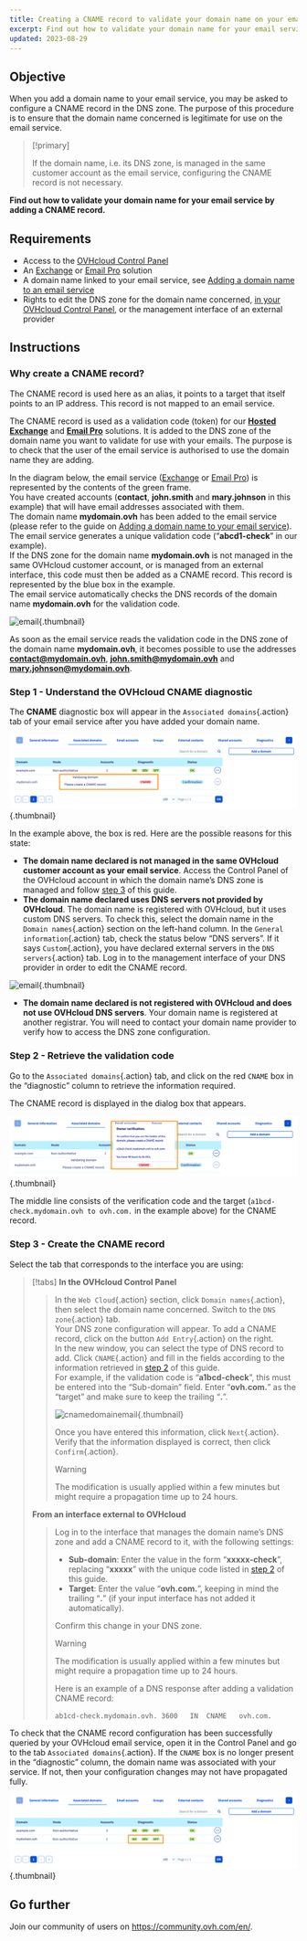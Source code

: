 ```yaml
---
title: Creating a CNAME record to validate your domain name on your email solution
excerpt: Find out how to validate your domain name for your email service by adding a CNAME record
updated: 2023-08-29
---
```


## Objective

When you add a domain name to your email service, you may be asked to configure a CNAME record in the DNS zone. The purpose of this procedure is to ensure that the domain name concerned is legitimate for use on the email service.

> [!primary]
>
> If the domain name, i.e. its DNS zone, is managed in the same customer account as the email service, configuring the CNAME record is not necessary.

**Find out how to validate your domain name for your email service by adding a CNAME record.**

## Requirements

- Access to the [OVHcloud Control Panel](https://www.ovh.com/auth/?action=gotomanager&from=https://www.ovh.co.uk/&ovhSubsidiary=GB)
- An [Exchange](https://www.ovhcloud.com/en-gb/emails/) or [Email Pro](https://www.ovhcloud.com/en-gb/emails/email-pro/) solution
- A domain name linked to your email service, see [Adding a domain name to an email service](/pages/web_cloud/email_and_collaborative_solutions/microsoft_exchange/exchange_adding_domain)
- Rights to edit the DNS zone for the domain name concerned, [in your OVHcloud Control Panel](/pages/web_cloud/domains/dns_zone_edit), or the management interface of an external provider

## Instructions

### Why create a CNAME record?

The CNAME record is used here as an alias, it points to a target that itself points to an IP address. This record is not mapped to an email service.

The CNAME record is used as a validation code (token) for our [**Hosted Exchange**](https://www.ovhcloud.com/en-gb/emails/hosted-exchange/) and [**Email Pro**](https://www.ovhcloud.com/en-gb/emails/email-pro/) solutions. It is added to the DNS zone of the domain name you want to validate for use with your emails. The purpose is to check that the user of the email service is authorised to use the domain name they are adding.

In the diagram below, the email service ([Exchange](https://www.ovhcloud.com/en-gb/emails/) or [Email Pro](https://www.ovhcloud.com/en/emails/email-pro/)) is represented by the contents of the green frame.<br>
You have created accounts (**contact**, **john.smith** and **mary.johnson** in this example) that will have email addresses associated with them.<br>
The domain name **mydomain.ovh** has been added to the email service (please refer to the guide on [Adding a domain name to your email service](/pages/web_cloud/email_and_collaborative_solutions/microsoft_exchange/exchange_adding_domain)).<br>
The email service generates a unique validation code (“**abcd1-check**” in our example).<br>
If the DNS zone for the domain name **mydomain.ovh** is not managed in the same OVHcloud customer account, or is managed from an external interface, this code must then be added as a CNAME record. This record is represented by the blue box in the example.<br>
The email service automatically checks the DNS records of the domain name **mydomain.ovh** for the validation code.

![email](images/email-dns-conf-cname01.png){.thumbnail}

As soon as the email service reads the validation code in the DNS zone of the domain name **mydomain.ovh**, it becomes possible to use the addresses **contact@mydomain.ovh**, **john.smith@mydomain.ovh** and **mary.johnson@mydomain.ovh**.

### Step 1 - Understand the OVHcloud CNAME diagnostic <a name="step1"></a>

The **CNAME** diagnostic box will appear in the `Associated domains`{.action} tab of your email service after you have added your domain name.

![cnamedomainemail](images/cname_exchange_diagnostic.png){.thumbnail}

In the example above, the box is red. Here are the possible reasons for this state:

- **The domain name declared is not managed in the same OVHcloud customer account as your email service**. Access the Control Panel of the OVHcloud account in which the domain name’s DNS zone is managed and follow [step 3](#step3) of this guide.
- **The domain name declared uses DNS servers not provided by OVHcloud**. The domain name is registered with OVHcloud, but it uses custom DNS servers. To check this, select the domain name in the `Domain names`{.action} section on the left-hand column. In the `General information`{.action} tab, check the status below “DNS servers”. If it says `Custom`{.action}, you have declared external servers in the `DNS servers`{.action} tab. Log in to the management interface of your DNS provider in order to edit the CNAME record.

![email](images/email-dns-conf-cname02.png){.thumbnail}

- **The domain name declared is not registered with OVHcloud and does not use OVHcloud DNS servers**. Your domain name is registered at another registrar. You will need to contact your domain name provider to verify how to access the DNS zone configuration.

### Step 2 - Retrieve the validation code <a name="step2"></a>

Go to the `Associated domains`{.action} tab, and click on the red `CNAME` box in the “diagnostic” column to retrieve the information required.

The CNAME record is displayed in the dialog box that appears.

![cnamedomainemail](images/cname_exchange_informations.png){.thumbnail}

The middle line consists of the verification code and the target (`a1bcd-check.mydomain.ovh to ovh.com.` in the example above) for the CNAME record.

### Step 3 - Create the CNAME record <a name="step3"></a>

Select the tab that corresponds to the interface you are using:

> [!tabs]
> **In the OVHcloud Control Panel**
>> In the `Web Cloud`{.action} section, click `Domain names`{.action}, then select the domain name concerned. Switch to the `DNS zone`{.action} tab.<br>
>> Your DNS zone configuration will appear. To add a CNAME record, click on the button `Add Entry`{.action} on the right.<br>
>> In the new window, you can select the type of DNS record to add. Click `CNAME`{.action} and fill in the fields according to the information retrieved in [step 2](#step2) of this guide.<br>
>> For example, if the validation code is “**a1bcd-check**”, this must be entered into the “Sub-domain” field. Enter “**ovh.com.**” as the “target” and make sure to keep the trailing “**.**”.
>>
>> ![cnamedomainemail](images/cname_add_entry_dns_zone.png){.thumbnail}
>>
>> Once you have entered this information, click `Next`{.action}. Verify that the information displayed is correct, then click `Confirm`{.action}.<br>
>>
>> > [!warning]
>> >
>> > The modification is usually applied within a few minutes but might require a propagation time up to 24 hours.
>>
> **From an interface external to OVHcloud**
>>
>> Log in to the interface that manages the domain name’s DNS zone and add a CNAME record to it, with the following settings:
>>
>> - **Sub-domain**: Enter the value in the form “**xxxxx-check**”, replacing “**xxxxx**” with the unique code listed in [step 2](#step2) of this guide.
>> - **Target**: Enter the value “**ovh.com.**”, keeping in mind the trailing “**.**” (if your input interface has not added it automatically).
>>
>> Confirm this change in your DNS zone.
>>
>> > [!warning]
>> >
>> > The modification is usually applied within a few minutes but might require a propagation time up to 24 hours.
>> >
>>
>> Here is an example of a DNS response after adding a validation CNAME record:
>>
>> ```text
>> ab1cd-check.mydomain.ovh. 3600	IN	CNAME	ovh.com.
>> ```

To check that the CNAME record configuration has been successfully queried by your OVHcloud email service, open it in the Control Panel and go to the tab `Associated domains`{.action}. If the `CNAME` box is no longer present in the “diagnostic” column, the domain name was associated with your service. If not, then your configuration changes may not have propagated fully.

![cnamedomainemail](images/cname_exchange_diagnostic_green.png){.thumbnail}

## Go further

Join our community of users on <https://community.ovh.com/en/>.
